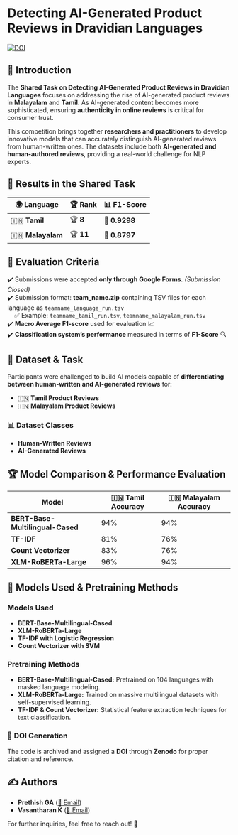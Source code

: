 #  Detecting AI-Generated Product Reviews in Dravidian Languages

[![DOI](https://zenodo.org/badge/948538652.svg)](https://doi.org/10.5281/zenodo.15025612)

## 🚀 Introduction
The **Shared Task on Detecting AI-Generated Product Reviews in Dravidian Languages** focuses on addressing the rise of AI-generated product reviews in **Malayalam** and **Tamil**. As AI-generated content becomes more sophisticated, ensuring **authenticity in online reviews** is critical for consumer trust. 

This competition brings together **researchers and practitioners** to develop innovative models that can accurately distinguish AI-generated reviews from human-written ones. The datasets include both **AI-generated and human-authored reviews**, providing a real-world challenge for NLP experts.

## 🏅 Results in the Shared Task
| 🌍 Language  | 🏆 Rank | 📊 F1-Score |
|-------------|--------|------------|
| 🇮🇳 **Tamil**     | 🏆 **8**  | 🎯 **0.9298**   |
| 🇮🇳 **Malayalam** | 🏆 **11** | 🎯 **0.8797**   |

## 📌 Evaluation Criteria
✔️ Submissions were accepted **only through Google Forms**. *(Submission Closed)*  
✔️ Submission format: **team_name.zip** containing TSV files for each language as `teamname_language_run.tsv`  
&nbsp;&nbsp;&nbsp;&nbsp;✅ Example: `teamname_tamil_run.tsv`, `teamname_malayalam_run.tsv`  
✔️ **Macro Average F1-score** used for evaluation 📈  
✔️ **Classification system’s performance** measured in terms of **F1-Score** 🔍  

## 📂 Dataset & Task
Participants were challenged to build AI models capable of **differentiating between human-written and AI-generated reviews** for:
- 🇮🇳 **Tamil Product Reviews**
- 🇮🇳 **Malayalam Product Reviews**

### 📊 Dataset Classes
- **Human-Written Reviews**
- **AI-Generated Reviews**

## 🏆 Model Comparison & Performance Evaluation
| Model | 🇮🇳 Tamil Accuracy | 🇮🇳 Malayalam Accuracy |
|--------------|----------------|----------------|
| **BERT-Base-Multilingual-Cased** | 94% | 94% |
| **TF-IDF** | 81% | 76% |
| **Count Vectorizer** | 83% | 76% |
| **XLM-RoBERTa-Large** | 96% | 94% |

## 🧠 Models Used & Pretraining Methods
### **Models Used**
- **BERT-Base-Multilingual-Cased**
- **XLM-RoBERTa-Large**
- **TF-IDF with Logistic Regression**
- **Count Vectorizer with SVM**

### **Pretraining Methods**
- **BERT-Base-Multilingual-Cased:** Pretrained on 104 languages with masked language modeling.
- **XLM-RoBERTa-Large:** Trained on massive multilingual datasets with self-supervised learning.
- **TF-IDF & Count Vectorizer:** Statistical feature extraction techniques for text classification.

### 📌 **DOI Generation**
The code is archived and assigned a **DOI** through **Zenodo** for proper citation and reference.

## ✍️ Authors
- **Prethish GA** ([📧 Email](mailto:prethish0409@gmail.com))
- **Vasantharan K** ([📧 Email](mailto:vasantharank.work@gmail.com))

For further inquiries, feel free to reach out! 📩

